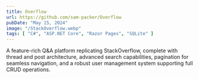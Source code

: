 ```yaml
---
title: Overflow
url: https://github.com/sam-packer/Overflow
pubDate: "May 15, 2024"
image: "/StackOverflow.webp"
tags: [ "C#", "ASP.NET Core", "Razor Pages", "SQLite" ]
---
```


A feature-rich Q&A platform replicating StackOverflow, complete with thread and post architecture, advanced search
capabilities, pagination for seamless navigation, and a robust user management system supporting full CRUD operations.
